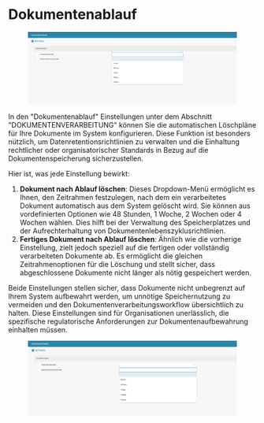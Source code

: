 # Dokumentenablauf

<figure><img src="../../../.gitbook/assets/Bildschirmfoto 2024-05-08 um 10.29.17.png" alt=""><figcaption></figcaption></figure>

In den "Dokumentenablauf" Einstellungen unter dem Abschnitt "DOKUMENTENVERARBEITUNG" können Sie die automatischen Löschpläne für Ihre Dokumente im System konfigurieren. Diese Funktion ist besonders nützlich, um Datenretentionsrichtlinien zu verwalten und die Einhaltung rechtlicher oder organisatorischer Standards in Bezug auf die Dokumentenspeicherung sicherzustellen.

Hier ist, was jede Einstellung bewirkt:

1. **Dokument nach Ablauf löschen**: Dieses Dropdown-Menü ermöglicht es Ihnen, den Zeitrahmen festzulegen, nach dem ein verarbeitetes Dokument automatisch aus dem System gelöscht wird. Sie können aus vordefinierten Optionen wie 48 Stunden, 1 Woche, 2 Wochen oder 4 Wochen wählen. Dies hilft bei der Verwaltung des Speicherplatzes und der Aufrechterhaltung von Dokumentenlebenszyklusrichtlinien.
2. **Fertiges Dokument nach Ablauf löschen**: Ähnlich wie die vorherige Einstellung, zielt jedoch speziell auf die fertigen oder vollständig verarbeiteten Dokumente ab. Es ermöglicht die gleichen Zeitrahmenoptionen für die Löschung und stellt sicher, dass abgeschlossene Dokumente nicht länger als nötig gespeichert werden.

Beide Einstellungen stellen sicher, dass Dokumente nicht unbegrenzt auf Ihrem System aufbewahrt werden, um unnötige Speichernutzung zu vermeiden und den Dokumentenverarbeitungsworkflow übersichtlich zu halten. Diese Einstellungen sind für Organisationen unerlässlich, die spezifische regulatorische Anforderungen zur Dokumentenaufbewahrung einhalten müssen.

<figure><img src="../../../.gitbook/assets/Bildschirmfoto 2024-05-08 um 10.29.27.png" alt=""><figcaption></figcaption></figure>
